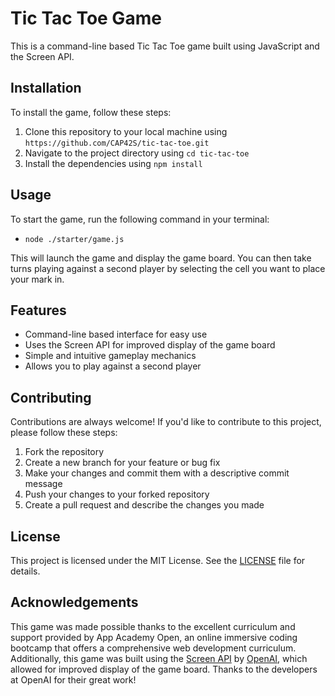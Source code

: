 # Tic Tac Toe Game

This is a command-line based Tic Tac Toe game built using JavaScript and the Screen API.

## Installation

To install the game, follow these steps:

1. Clone this repository to your local machine using `https://github.com/CAP42S/tic-tac-toe.git`
2. Navigate to the project directory using `cd tic-tac-toe`
3. Install the dependencies using `npm install`

## Usage

To start the game, run the following command in your terminal:
- `node ./starter/game.js`

This will launch the game and display the game board. You can then take turns playing against a second player by selecting the cell you want to place your mark in.

## Features

- Command-line based interface for easy use
- Uses the Screen API for improved display of the game board
- Simple and intuitive gameplay mechanics
- Allows you to play against a second player

## Contributing

Contributions are always welcome! If you'd like to contribute to this project, please follow these steps:

1. Fork the repository
2. Create a new branch for your feature or bug fix
3. Make your changes and commit them with a descriptive commit message
4. Push your changes to your forked repository
5. Create a pull request and describe the changes you made

## License

This project is licensed under the MIT License. See the [LICENSE](LICENSE) file for details.

## Acknowledgements

This game was made possible thanks to the excellent curriculum and support provided by App Academy Open, an online immersive coding bootcamp that offers a comprehensive web development curriculum.
Additionally, this game was built using the [Screen API](https://www.npmjs.com/package/screen) by [OpenAI](https://openai.com/), which allowed for improved display of the game board. Thanks to the developers at OpenAI for their great work!
